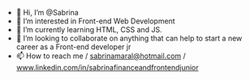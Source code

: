 - 👋 Hi, I’m @Sabrina
- 👀 I’m interested in Front-end Web Development
- 🌱 I’m currently learning HTML, CSS and JS.
- 💞️ I’m looking to collaborate on anything that can help to start a new career as a Front-end developer jr
- 📫 How to reach me / sabrinamaral@hotmail.com / www.linkedin.com/in/sabrinafinanceandfrontendjunior


<!---
IdBrandNew/IdBrandNew is a ✨ special ✨ repository because its `README.md` (this file) appears on your GitHub profile.
You can click the Preview link to take a look at your changes.
--->
